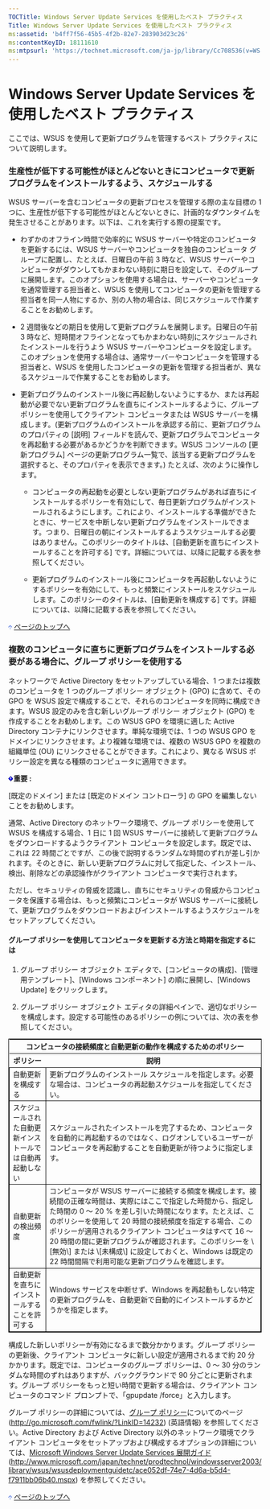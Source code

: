 ```yaml
---
TOCTitle: Windows Server Update Services を使用したベスト プラクティス
Title: Windows Server Update Services を使用したベスト プラクティス
ms:assetid: 'b4ff7f56-45b5-4f2b-82e7-283903d23c26'
ms:contentKeyID: 18111610
ms:mtpsurl: 'https://technet.microsoft.com/ja-jp/library/Cc708536(v=WS.10)'
---
```


Windows Server Update Services を使用したベスト プラクティス
============================================================

ここでは、WSUS を使用して更新プログラムを管理するベスト プラクティスについて説明します。

### 生産性が低下する可能性がほとんどないときにコンピュータで更新プログラムをインストールするよう、スケジュールする

WSUS サーバーを含むコンピュータの更新プロセスを管理する際の主な目標の 1 つに、生産性が低下する可能性がほとんどないときに、計画的なダウンタイムを発生させることがあります。以下は、これを実行する際の提案です。

-   わずかのオフライン時間で効率的に WSUS サーバーや特定のコンピュータを更新するには、WSUS サーバーやコンピュータを独自のコンピュータ グループに配置し、たとえば、日曜日の午前 3 時など、WSUS サーバーやコンピュータがダウンしてもかまわない時刻に期日を設定して、そのグループに展開します。このオプションを使用する場合は、サーバーやコンピュータを通常管理する担当者と、WSUS を使用してコンピュータの更新を管理する担当者を同一人物にするか、別の人物の場合は、同じスケジュールで作業することをお勧めします。

-   2 週間後などの期日を使用して更新プログラムを展開します。日曜日の午前 3 時など、短時間オフラインとなってもかまわない時刻にスケジュールされたインストールを行うよう WSUS サーバーやコンピュータを設定します。このオプションを使用する場合は、通常サーバーやコンピュータを管理する担当者と、WSUS を使用したコンピュータの更新を管理する担当者が、異なるスケジュールで作業することをお勧めします。

-   更新プログラムのインストール後に再起動しないようにするか、または再起動が必要でない更新プログラムを直ちにインストールするように、グループ ポリシーを使用してクライアント コンピュータまたは WSUS サーバーを構成します。(更新プログラムのインストールを承認する前に、更新プログラムのプロパティの \[説明\] フィールドを読んで、更新プログラムでコンピュータを再起動する必要があるかどうかを判断できます。WSUS コンソールの \[更新プログラム\] ページの更新プログラム一覧で、該当する更新プログラムを選択すると、そのプロパティを表示できます。) たとえば、次のように操作します。

    -   コンピュータの再起動を必要としない更新プログラムがあれば直ちにインストールするポリシーを有効にして、毎日更新プログラムがインストールされるようにします。これにより、インストールする準備ができたときに、サービスを中断しない更新プログラムをインストールできます。つまり、日曜日の朝にインストールするようスケジュールする必要はありません。このポリシーのタイトルは、\[自動更新を直ちにインストールすることを許可する\] です。詳細については、以降に記載する表を参照してください。

    -   更新プログラムのインストール後にコンピュータを再起動しないようにするポリシーを有効にして、もっと頻繁にインストールをスケジュールします。このポリシーのタイトルは、\[自動更新を構成する\] です。詳細については、以降に記載する表を参照してください。

![](images/Cc708536.arrow_px_up(ja-jp,WS.10).gif) [ページのトップへ](#ctl00_rs1_eb1_panel1)

### 複数のコンピュータに直ちに更新プログラムをインストールする必要がある場合に、グループ ポリシーを使用する

ネットワークで Active Directory をセットアップしている場合、1 つまたは複数のコンピュータを 1 つのグループ ポリシー オブジェクト (GPO) に含めて、その GPO を WSUS 設定で構成することで、それらのコンピュータを同時に構成できます。WSUS 設定のみを含む新しいグループ ポリシー オブジェクト (GPO) を作成することをお勧めします。この WSUS GPO を環境に適した Active Directory コンテナにリンクさせます。単純な環境では、1 つの WSUS GPO をドメインにリンクさせます。より複雑な環境では、複数の WSUS GPO を複数の組織単位 (OU) にリンクさせることができます。これにより、異なる WSUS ポリシー設定を異なる種類のコンピュータに適用できます。

![](images/Cc708536.important(ja-jp,WS.10).gif)**重要 :**

\[既定のドメイン\] または \[既定のドメイン コントローラ\] の GPO を編集しないことをお勧めします。

通常、Active Directory のネットワーク環境で、グループ ポリシーを使用して WSUS を構成する場合、1 日に 1 回 WSUS サーバーに接続して更新プログラムをダウンロードするようクライアント コンピュータを設定します。既定では、これは 22 時間ごとですが、この後で説明するランダムな時間のずれが差し引かれます。そのときに、新しい更新プログラムに対して指定した、インストール、検出、削除などの承認操作がクライアント コンピュータで実行されます。

ただし、セキュリティの脅威を認識し、直ちにセキュリティの脅威からコンピュータを保護する場合は、もっと頻繁にコンピュータが WSUS サーバーに接続して、更新プログラムをダウンロードおよびインストールするようスケジュールをセットアップしてください。

#### グループ ポリシーを使用してコンピュータを更新する方法と時期を指定するには

1.  グループ ポリシー オブジェクト エディタで、\[コンピュータの構成\]、\[管理用テンプレート\]、\[Windows コンポーネント\] の順に展開し、\[Windows Update\] をクリックします。

2.  グループ ポリシー オブジェクト エディタの詳細ペインで、適切なポリシーを構成します。設定する可能性のあるポリシーの例については、次の表を参照してください。

<p> </p>
<table style="border:1px solid black;">
<tr>
<th colspan="2">
コンピュータの接続頻度と自動更新の動作を構成するためのポリシー
</th>
</tr>
<tr>
<th>
ポリシー

</th>
<th>
説明

</th>
</tr>
<tr>
<td style="border:1px solid black;">
自動更新を構成する

</td>
<td style="border:1px solid black;">
更新プログラムのインストール スケジュールを指定します。必要な場合は、コンピュータの再起動スケジュールを指定してください。

</td>
</tr>
<tr>
<td style="border:1px solid black;">
スケジュールされた自動更新インストールでは自動再起動しない

</td>
<td style="border:1px solid black;">
スケジュールされたインストールを完了するため、コンピュータを自動的に再起動するのではなく、ログオンしているユーザーがコンピュータを再起動することを自動更新が待つように指定します。

</td>
</tr>
<tr>
<td style="border:1px solid black;">
自動更新の検出頻度

</td>
<td style="border:1px solid black;">
コンピュータが WSUS サーバーに接続する頻度を構成します。接続間の正確な時間は、実際にはここで指定した時間から、指定した時間の 0 ～ 20 % を差し引いた時間になります。たとえば、このポリシーを使用して 20 時間の接続頻度を指定する場合、このポリシーが適用されるクライアント コンピュータはすべて 16 ～ 20 時間の間に更新プログラムが確認されます。このポリシーを \[無効\] または \[未構成\] に設定しておくと、Windows は既定の 22 時間間隔で利用可能な更新プログラムを確認します。

</td>
</tr>
<tr>
<td style="border:1px solid black;">
自動更新を直ちにインストールすることを許可する

</td>
<td style="border:1px solid black;">
Windows サービスを中断せず、Windows を再起動もしない特定の更新プログラムを、自動更新で自動的にインストールするかどうかを指定します。

</td>
</tr>
</table>
<p> </p>
構成した新しいポリシーが有効になるまで数分かかります。グループ ポリシーの更新後、クライアント コンピュータに新しい設定が適用されるまで約 20 分かかります。既定では、コンピュータのグループ ポリシーは、0 ～ 30 分のランダムな時間のずれはありますが、バックグラウンドで 90 分ごとに更新されます。グループ ポリシーをもっと短い時間で更新する場合は、クライアント コンピュータのコマンド プロンプトで、「gpupdate /force」と入力します。

グループ ポリシーの詳細については、[グループ ポリシー](http://go.microsoft.com/fwlink/?linkid=14232)についてのページ (http://go.microsoft.com/fwlink/?LinkID=14232) (英語情報) を参照してください。Active Directory および Active Directory 以外のネットワーク環境でクライアント コンピュータをセットアップおよび構成するオプションの詳細については、[Microsoft Windows Server Update Services 展開ガイド](http://www.microsoft.com/japan/technet/prodtechnol/windowsserver2003/library/wsus/wsusdeploymentguidetc/ace052df-74e7-4d6a-b5d4-f7911bb06b40.mspx) (http://www.microsoft.com/japan/technet/prodtechnol/windowsserver2003/library/wsus/wsusdeploymentguidetc/ace052df-74e7-4d6a-b5d4-f7911bb06b40.mspx) を参照してください。

![](images/Cc708536.arrow_px_up(ja-jp,WS.10).gif) [ページのトップへ](#ctl00_rs1_eb1_panel1)
